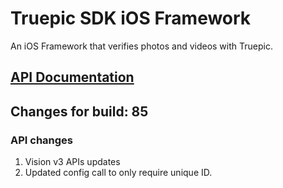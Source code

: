 Truepic SDK iOS Framework
=
An iOS Framework that verifies photos and videos with Truepic.

## [API Documentation](Truepic_iOS_SDK.pdf)

## Changes for build: 85

###  API changes
1. Vision v3 APIs updates
2. Updated config call to only require unique ID.



